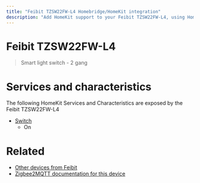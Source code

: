 ```yaml
---
title: "Feibit TZSW22FW-L4 Homebridge/HomeKit integration"
description: "Add HomeKit support to your Feibit TZSW22FW-L4, using Homebridge, Zigbee2MQTT and homebridge-z2m."
---
```

<!---
This file has been GENERATED using src/docgen/docgen.ts
DO NOT EDIT THIS FILE MANUALLY!
-->
# Feibit TZSW22FW-L4
> Smart light switch - 2 gang


# Services and characteristics
The following HomeKit Services and Characteristics are exposed by
the Feibit TZSW22FW-L4

* [Switch](../../switch.md)
  * On


# Related
* [Other devices from Feibit](../index.md#feibit)
* [Zigbee2MQTT documentation for this device](https://www.zigbee2mqtt.io/devices/TZSW22FW-L4.html)